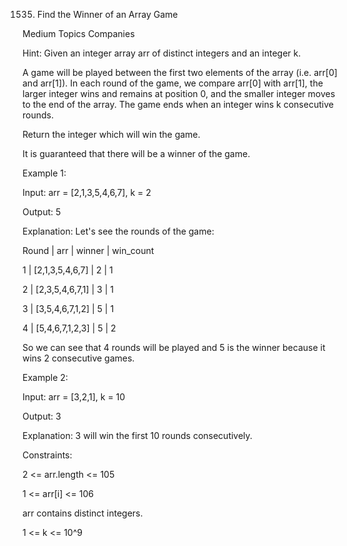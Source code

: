 1535. Find the Winner of an Array Game
     
Medium Topics Companies

Hint: Given an integer array arr of distinct integers and an integer k.

A game will be played between the first two elements of the array (i.e. arr[0] and arr[1]). In each round of the game, we compare arr[0] with arr[1], the larger integer wins and remains at position 0, and the smaller integer moves to the end of the array. The game ends when an integer wins k consecutive rounds.

Return the integer which will win the game.

It is guaranteed that there will be a winner of the game.

 
Example 1:

Input: arr = [2,1,3,5,4,6,7], k = 2

Output: 5

Explanation: Let's see the rounds of the game:

Round |       arr       | winner | win_count

  1   | [2,1,3,5,4,6,7] | 2      | 1
  
  2   | [2,3,5,4,6,7,1] | 3      | 1
  
  3   | [3,5,4,6,7,1,2] | 5      | 1
  
  4   | [5,4,6,7,1,2,3] | 5      | 2

So we can see that 4 rounds will be played and 5 is the winner because it wins 2 consecutive games.

Example 2:

Input: arr = [3,2,1], k = 10

Output: 3

Explanation: 3 will win the first 10 rounds consecutively.
 

Constraints:

2 <= arr.length <= 105

1 <= arr[i] <= 106

arr contains distinct integers.

1 <= k <= 10^9
